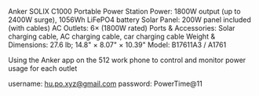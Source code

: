 Anker SOLIX C1000 Portable Power Station Power: 1800W output (up to 2400W surge), 1056Wh LiFePO4 battery Solar Panel: 200W panel included (with cables) AC Outlets: 6× (1800W rated) Ports & Accessories: Solar charging cable, AC charging cable, car charging cable Weight & Dimensions: 27.6 lb; 14.8" × 8.07" × 10.39" Model: B17611A3 / A1761

Using the Anker app on the 512 work phone to control and monitor power usage for each outlet

username: hu.po.xyz@gmail.com
password: PowerTime@11